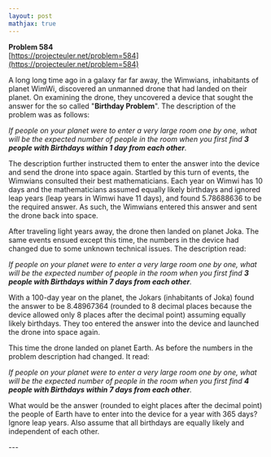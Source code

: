 ```yaml
---
layout: post
mathjax: true
---
```

**Problem 584**  
[https://projecteuler.net/problem=584](https://projecteuler.net/problem=584)

<p>A long long time ago in a galaxy far far away, the Wimwians, inhabitants of planet WimWi, discovered an unmanned drone that had landed on their planet. On examining the drone, they uncovered a device that sought the answer for the so called "<b>Birthday Problem</b>". The description of the problem was as follows:</p>

<p><i>If people on your planet were to enter a very large room one by one, what will be the expected number of people in the room when you first find <b>3 people with Birthdays within 1 day from each other</b>.</i></p>

<p>The description further instructed them to enter the answer into the device and send the drone into space again. Startled by this turn of events, the Wimwians consulted their best mathematicians. Each year on Wimwi has 10 days and the mathematicians assumed equally likely birthdays and ignored leap years (leap years in Wimwi have 11 days), and found 5.78688636 to be the required answer. As such, the Wimwians entered this answer and sent the drone back into space.</p>


<p>After traveling light years away, the drone then landed on planet Joka. The same events ensued except this time, the numbers in the device had changed due to some unknown technical issues. The description read:</p>

<p><i>If people on your planet were to enter a very large room one by one, what will be the expected number of people in the room when you first find <b>3 people with Birthdays within 7 days from each other</b>.</i></p>

<p>With a 100-day year on the planet, the Jokars (inhabitants of Joka) found the answer to be 8.48967364 (rounded to 8 decimal places because the device allowed only 8 places after the decimal point) assuming equally likely birthdays. They too entered the answer into the device and launched the drone into space again.</p>


<p>This time the drone landed on planet Earth. As before the numbers in the problem description had changed. It read:</p>

<p><i>If people on your planet were to enter a very large room one by one, what will be the expected number of people in the room when you first find <b>4 people with Birthdays within 7 days from each other</b>.</i></p>

<p>What would be the answer (rounded to eight places after the decimal point) the people of Earth have to enter into the device for a year with 365 days? Ignore leap years. Also assume that all birthdays are equally likely and independent of each other.</p>
---
